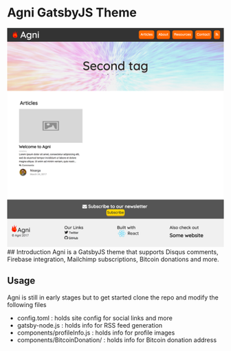 # Agni GatsbyJS Theme
<img src="./screenshot.png" alt="screenshot" />
## Introduction
Agni is a GatsbyJS theme that supports Disqus comments, Firebase integration, Mailchimp subscriptions, Bitcoin donations and more.

## Usage
Agni is still in early stages but to get started clone the repo and modify the following files

- config.toml  : holds site config for social links and more
- gatsby-node.js : holds info for RSS feed generation
- components/profileInfo.js : holds info for profile images
- components/BitcoinDonation/ : holds info for Bitcoin donation address
